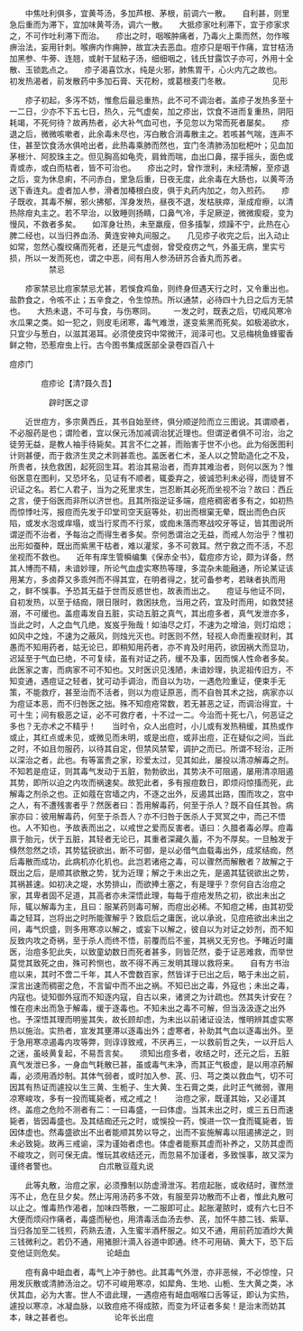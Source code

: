<!-- { "loadSidebar": true } -->
　　中焦吐利俱多，宜黄芩汤，多加芦根、茅根，前调六一散。　　自利甚，则里急后重而为滞下，宜加味黄芩汤，调六一散。　　大抵疹家吐利滞下，宜于疹家求之，不可作吐利滞下而治。　　疹出之时，咽喉肿痛者，乃毒火上熏而然，勿作喉痹治法，妄用针刺。喉痹内作痈肿，故宜决去恶血。痘疹只是咽干作痛，宜甘桔汤加黑参、牛蒡、连翘，或射干鼠粘子汤，细细咽之，钱氏甘露饮子亦可，外用十全散、玉锁匙点之。　　疹子渴喜饮水，纯是火邪，肺焦胃干，心火内亢之故也。　　初发热渴者，前发散药中多加石膏、天花粉，或葛根麦门冬散。
　　　　　见形

　　疹子初起，多泻不妨，惟愈后最忌重热，此不可不调治者。盖疹子发热多至十一二日，少亦不下五七日，热久，元气虚矣，加之疹出，饮食不进而复重热，阴阳耗竭，不死何待？故再热者，必大补气血可也，予见忽以为常而死者屡矣。　　疹退之后，微微咳嗽者，此余毒未尽也，泻白散合消毒散主之。若咳甚气喘，连声不住，甚至饮食汤水俱呛出者，此热毒乘肺而然也，宜门冬清肺汤加枇杷叶；见血加茅根汁、阿胶珠主之。但见胸高如龟壳，肩耸而喘，血出口鼻，摆手摇头，面色或青或赤，或白而枯者，皆不可治也。　　疹出之时，曾作泄利，未经清解，至疹退之后，变为休息痢，不问赤白，里急后重，日夜无度，此余毒在大肠也，以黄芩汤送下香连丸。虚者加人参，滑者加椿根白皮，俱于丸药内加之，勿入煎药。　　疹子既收，其毒不解，邪火拂郁，浑身发热，昼夜不退，发枯肤瘁，渐成疳瘵，以清热除疳丸主之。若不早治，以致睡则扬睛，口鼻气冷，手足厥逆，微微瘈瘲，变为慢风，不救者多矣。　　如浑身壮热，未至羸瘦，但多搐掣，烦躁不宁，此热在心脾二经也，以当归养血汤、黄连安神丸间服之。　　几见疹子收完之后，出入动止如常，忽然心腹绞痛而死者，还是元气虚弱，曾受疫疠之气，外虽无病，里实亏损，所以一发而死也，谓之中恶，间有用人参汤研苏合香丸而苏者。
　　　　　禁忌

　　疹家禁忌比痘家禁忌尤甚，若悞食鸡鱼，则终身但遇天行之时，又令重出也。盐酢食之，令咳不止；五辛食之，令生惊热。所以通禁，必待四十九日之后方无禁也。　　大热未退，不可与食，与伤寒同。
　　一发之时，既表之后，切戒风寒冷水瓜果之类。如一犯之，则皮毛闭寒，毒气难泄，遂变紫黑而死矣。如极渴欲水，只宜少与葱白，以滋其渴耳。必须使皮窍中常微汗，润泽可也。又忌梅桃鱼蜂蜜香鲜之物，恐惹疳虫上行。古今图书集成医部全录卷四百八十

痘疹门

　　　　痘疹论【清?聂久吾】

　　　　　辟时医之谬

　　近世痘方，多宗黄西丘，其书自始至终，俱分顺逆险而立三图说。其谓顺者，不必服药是也；谓险者，宜以保元汤加减调治犹近理也。但谓逆者俱不可治，治之徒劳无益，是教人袖手待毙矣。其言不仁之甚，而贻害于世不小也。此为俗医图利计则甚便，而于救济生灵之术则甚乖也。盖医者仁术，圣人以之赞助造化之不及，所贵者，扶危救困，起死回生耳。若治其易治者，而弃其难治者，则何以医为？惟俗医意在图利，又恐坏名，见证有不顺者，辄委弃之，彼诚恐利未必得，而徒冒不识证之名。若仁人君子，当为之死里求生，岂忍断其必死而坐视不治？故曰：西丘之言，便于俗医而非所以济世也。且其所指逆证多端，痘疮稠密者多有之，如初热而惊悸吐泻，报痘而先发于印堂司空天庭等处，初出而根窠无晕，既出而色白灰陷，或发水泡或痒塌，或当行浆而不行浆，或痂未落而寒战咬牙等证，皆其图说所谓逆而不治者，予每治之而得生者多矣。奈何悉谓治之无益，而戒人勿治乎？惟初出形如蚕种，既出而紫黑干枯者，难以灌浆，多不可救耳。然宁救之而不活，不忍坐视而不救也。　　近年有庠生管橓编集《保赤全书》，载痘疹方论，颇为详备，然其人博而不精，未谙妙理，所论气血虚实寒热等理，多混杂未能融通，所论某证该用某方，多卤莽又多乖舛而不得其宜，在明者得之，犹可备参考，若昧者执而用之，鲜不悞事。予恐其无益于世而反惑世也，故表而出之。　　痘证与他证不同，自初发热，以至于结痂，限日限时，救困扶危，当用之药，宜及时而用，如救焚拯溺，不可缓也。盖痘毒发自五脏，实动五脏之真气，其出痘多者，真气发泄亦多，当此之时，人之血气几绝，岌岌乎殆哉！如油尽之灯，不速为之增油，则灯焰熄；如风中之烛，不速为之蔽风，则烛光灭也。时医则不然，轻视人命而重视财利，其愚而不知用药者，姑无论已，即稍知用药者，亦不肯及时用药，欲因祸大而显功，迟延至于气血已绝，不可复续，虽有对证之药，缓不及事，因而悞人性命者多矣。此医家之害，而病家不可不知也。又时医识见浅陋，未谙妙理，执泥祖传旧方，不知变通，遇痘证之轻者，犹可动手调治，而自以为功，一遇危险重证，便束手无策，不能救疗，甚至治而不活者，则以为痘证原恶，而不自咎其术之拙，病家亦以为痘证本恶，而不归咎医之拙。殊不知痘疮常数，若无甚恶之证，而调治得宜，十可十生；间有极恶之证，必不可救疗者，十不过一二。今治而十死七八，何恶证之多也？无亦术之不精乎！　　当时令，众人出痘时，小儿或有发热稍缓，其热或作或止，其红点或未见，或微见而未明，或是出痘，或非出痘，正在疑似之间，当此之时，不如且勿服药，以待其自定，但禁风禁荤，调护之而已。所谓不轻治，正所以深治之者，此也。有等富贵之家，珍爱太过，见其如此，屡投以清凉解毒之剂。不知若是痘证，则其毒气发动于五脏，勃勃欲出，其势决不可阻遏，屡用清凉阻遏其势，即所以迫之内攻而祸速矣。故犯此者，多有报痘数日，即烦闷惊搐而死，此解毒之剂杀之也。正如蔻在宫墙之内，不逐之出外，反遏其出路，围而攻之，宫中之人，有不遭残害者乎？然医者曰：吾用解毒药，何至于杀人？既不自任其咎。病家亦曰：彼用解毒药，何至于杀吾人？亦不归咎于医杀人于冥冥之中，而己不悟也。人不知也，予故表而出之，以戒世之爱而反害者。语曰：久腊者毒必厚。痘毒禀于胎元，伏于五脏，其轻者无论已，其重者深藏久蓄，不为不厚矣。一旦触发于倏然忽然之顷，其势猛锐欲出，断不可御，是以必借气血载毒出外，成浆结痂，然后毒散而成功，此病机亦化机也。此岂若诸疮之毒，可以骤然而解散者？故解之于既出之后，是顺其欲散之势，犹为近理；解之于未出之先，是遏其猛锐欲出之势，其祸甚速。如初决之堤，水势排山，而欲捧土塞之，有是理乎？奈何自古治痘之家，其卑者固不足道，其高者亦未深悟此理，每每于痘疮发热之初，欲出未出之际，辄以解毒为主，且曰：服某药则毒可解，而痘出必稀。不知痘之稀，由其初受毒之轻耳，岂将出之时所能骤解乎？致启后之庸医，讹以承讹，见痘疮欲出未出之间，毒气炽盛，则多用寒凉以解之，或妄下以解之，彼自以为对证之妙剂，而不知反致内攻之奇祸，至于杀人而终不悟，前覆而后不鉴，其祸又无穷也。予睹近时庸医，治痘多犯此失，以致童幼数日而死者甚多，则皆茫然，委于证恶难救，而举世莫觉其致死之由，殊可矜恻也，故不得不再三发明其理以救将来。　　自有方书治痘以来，其时不啻二千年，其人不啻数百家，然皆详于已出之后，略于未出之前，深言出速而稠密之危，不言留中而不出之祸。不知已出之毒，外寇也；未出之毒，内寇也。徒知御外寇而不知逐内寇，自古以来，诸贤之为计疏也。然其失计安在？惟在痘未出而急于解毒，缓于逐毒也。不知未出之毒不可解，但当汲汲逐之出外也。予深悟其理而明鉴其失，故长顾却虑，为未出以前诸证设法，惟明辨其虚实寒热以施治。实热者，宣发其壅滞以逐毒出外；虚寒者，补助其气血以逐毒出外。至于急用寒凉遏毒内攻等弊，则谆谆致戒，不厌再三，一以救前哲之失，一以开后人之迷，虽岐黄复起，不易吾言矣。　　须知出痘多者，收结之时，还元之后，五脏真气发泄已多，一身血气耗散已甚，虽或毒气未净，而其正气极虚，是以用凉药解毒，必须用酒炒制。其体气弱者，或时加入参、芪、归、芎之类以救血气，切不可因其有热证而遽投以生三黄、生栀子、生大黄、生石膏之类，此时正气微弱，骤用凉寒峻攻，多有一投而辄毙者，戒之戒之！　　治痘之家，既谨其始，又必谨其终。盖痘之危险不测者有二：一曰毒盛，一曰体虚。当其未出之时，或三五日而速毙者，皆因毒盛也。及其结痂还元之时，或悞投一药，悞进一饮一食而辄毙者，皆因体虚也。然毒盛欲出不出者能顺其势以导之，出而不妄施解毒以阻遏拂逆之，则未必致毙。故再三戒谕，深为谨始者虑也。体虚者能察其虚而补养之，又防其虚而不峻攻之，则可保无虞。惟玩其收结还元，而忽易不加谨者，多致悞事，故又深为谨终者警也。
　　　　　白朮散豆蔻丸说

　　此等丸散，治痘之家，必须豫制以防虚滑泄泻。若痘起胀，或收结时，骤然泄泻不止，危在旦夕矣。然止泻用汤药多不效，有服至异功散而不止者，惟此丸散可以止之。惟毒热作渴者，加味四苓散，一二服即可止。起胀灌脓时，或有六七日不大便而烦闷作痛者，毒盛而秘也，用清毒活血汤去参、芪，加怀牛膝二钱、紫草、当归各加至二钱煎，药熟去渣，入生蜜半酒杯服之。如又不通，用前药加酒炒大黄三钱微利之。若仍不通，用猪胆汁滴入谷道中即通。终不可用硝、黄大下，恐下后变他证则危矣。
　　　　　论衄血

　　痘有鼻中衄血者，毒气上冲于肺也。此其毒气外泄，亦非恶候，不必惊惶，只用发灰散或清肺汤治之。切不可峻用寒凉，如犀角、生地、山栀、生大黄之类，冰伏其血，必为大害。世人不谙此理，一遇痘疮有衄血咽喉口舌等证，即认为实热，遽投以寒凉，冰凝血脉，以致痘疮不得成脓，而变为坏证者多矣！是治末而妨其本，昧之甚者也。
　　　　　论年长出痘

